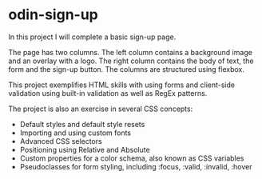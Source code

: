 # odin-sign-up
In this project I will complete a basic sign-up page.

The page has two columns. The left column contains a background image and an overlay with a logo. The right column contains the body of text, the form and the sign-up button. The columns are structured using flexbox.

This project exemplifies HTML skills with using forms and client-side validation using built-in validation as well as RegEx patterns.

The project is also an exercise in several CSS concepts:
* Default styles and default style resets
* Importing and using custom fonts
* Advanced CSS selectors
* Positioning using Relative and Absolute
* Custom properties for a color schema, also known as CSS variables
* Pseudoclasses for form styling, including :focus, :valid, :invalid, :hover